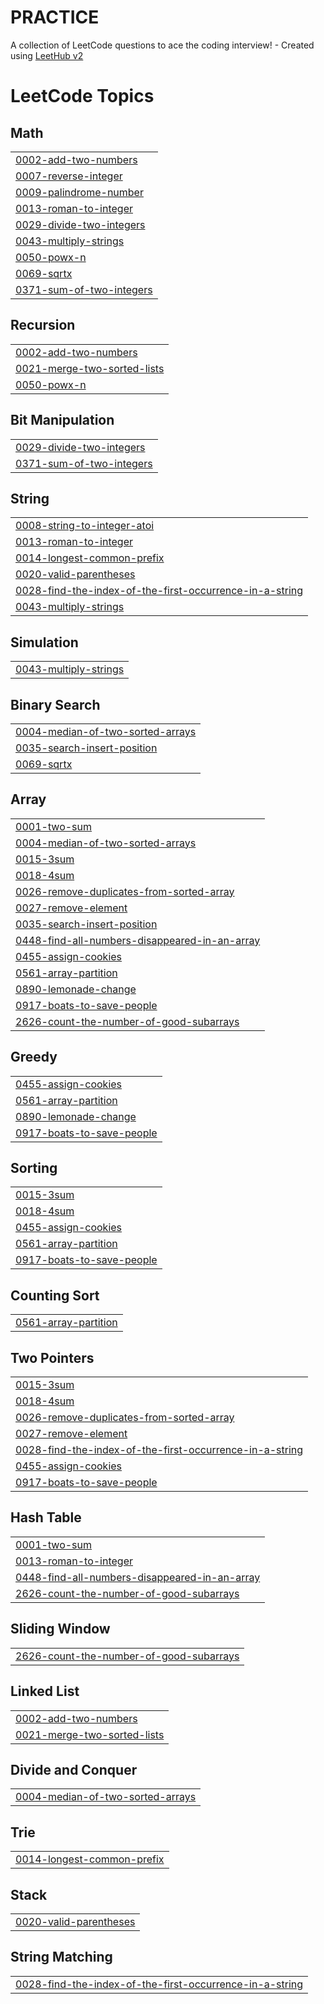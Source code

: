 # PRACTICE
A collection of LeetCode questions to ace the coding interview! - Created using [LeetHub v2](https://github.com/arunbhardwaj/LeetHub-2.0)

<!---LeetCode Topics Start-->
# LeetCode Topics
## Math
|  |
| ------- |
| [0002-add-two-numbers](https://github.com/Prabhasree15/PRACTICE/tree/master/0002-add-two-numbers) |
| [0007-reverse-integer](https://github.com/Prabhasree15/PRACTICE/tree/master/0007-reverse-integer) |
| [0009-palindrome-number](https://github.com/Prabhasree15/PRACTICE/tree/master/0009-palindrome-number) |
| [0013-roman-to-integer](https://github.com/Prabhasree15/PRACTICE/tree/master/0013-roman-to-integer) |
| [0029-divide-two-integers](https://github.com/Prabhasree15/PRACTICE/tree/master/0029-divide-two-integers) |
| [0043-multiply-strings](https://github.com/Prabhasree15/PRACTICE/tree/master/0043-multiply-strings) |
| [0050-powx-n](https://github.com/Prabhasree15/PRACTICE/tree/master/0050-powx-n) |
| [0069-sqrtx](https://github.com/Prabhasree15/PRACTICE/tree/master/0069-sqrtx) |
| [0371-sum-of-two-integers](https://github.com/Prabhasree15/PRACTICE/tree/master/0371-sum-of-two-integers) |
## Recursion
|  |
| ------- |
| [0002-add-two-numbers](https://github.com/Prabhasree15/PRACTICE/tree/master/0002-add-two-numbers) |
| [0021-merge-two-sorted-lists](https://github.com/Prabhasree15/PRACTICE/tree/master/0021-merge-two-sorted-lists) |
| [0050-powx-n](https://github.com/Prabhasree15/PRACTICE/tree/master/0050-powx-n) |
## Bit Manipulation
|  |
| ------- |
| [0029-divide-two-integers](https://github.com/Prabhasree15/PRACTICE/tree/master/0029-divide-two-integers) |
| [0371-sum-of-two-integers](https://github.com/Prabhasree15/PRACTICE/tree/master/0371-sum-of-two-integers) |
## String
|  |
| ------- |
| [0008-string-to-integer-atoi](https://github.com/Prabhasree15/PRACTICE/tree/master/0008-string-to-integer-atoi) |
| [0013-roman-to-integer](https://github.com/Prabhasree15/PRACTICE/tree/master/0013-roman-to-integer) |
| [0014-longest-common-prefix](https://github.com/Prabhasree15/PRACTICE/tree/master/0014-longest-common-prefix) |
| [0020-valid-parentheses](https://github.com/Prabhasree15/PRACTICE/tree/master/0020-valid-parentheses) |
| [0028-find-the-index-of-the-first-occurrence-in-a-string](https://github.com/Prabhasree15/PRACTICE/tree/master/0028-find-the-index-of-the-first-occurrence-in-a-string) |
| [0043-multiply-strings](https://github.com/Prabhasree15/PRACTICE/tree/master/0043-multiply-strings) |
## Simulation
|  |
| ------- |
| [0043-multiply-strings](https://github.com/Prabhasree15/PRACTICE/tree/master/0043-multiply-strings) |
## Binary Search
|  |
| ------- |
| [0004-median-of-two-sorted-arrays](https://github.com/Prabhasree15/PRACTICE/tree/master/0004-median-of-two-sorted-arrays) |
| [0035-search-insert-position](https://github.com/Prabhasree15/PRACTICE/tree/master/0035-search-insert-position) |
| [0069-sqrtx](https://github.com/Prabhasree15/PRACTICE/tree/master/0069-sqrtx) |
## Array
|  |
| ------- |
| [0001-two-sum](https://github.com/Prabhasree15/PRACTICE/tree/master/0001-two-sum) |
| [0004-median-of-two-sorted-arrays](https://github.com/Prabhasree15/PRACTICE/tree/master/0004-median-of-two-sorted-arrays) |
| [0015-3sum](https://github.com/Prabhasree15/PRACTICE/tree/master/0015-3sum) |
| [0018-4sum](https://github.com/Prabhasree15/PRACTICE/tree/master/0018-4sum) |
| [0026-remove-duplicates-from-sorted-array](https://github.com/Prabhasree15/PRACTICE/tree/master/0026-remove-duplicates-from-sorted-array) |
| [0027-remove-element](https://github.com/Prabhasree15/PRACTICE/tree/master/0027-remove-element) |
| [0035-search-insert-position](https://github.com/Prabhasree15/PRACTICE/tree/master/0035-search-insert-position) |
| [0448-find-all-numbers-disappeared-in-an-array](https://github.com/Prabhasree15/PRACTICE/tree/master/0448-find-all-numbers-disappeared-in-an-array) |
| [0455-assign-cookies](https://github.com/Prabhasree15/PRACTICE/tree/master/0455-assign-cookies) |
| [0561-array-partition](https://github.com/Prabhasree15/PRACTICE/tree/master/0561-array-partition) |
| [0890-lemonade-change](https://github.com/Prabhasree15/PRACTICE/tree/master/0890-lemonade-change) |
| [0917-boats-to-save-people](https://github.com/Prabhasree15/PRACTICE/tree/master/0917-boats-to-save-people) |
| [2626-count-the-number-of-good-subarrays](https://github.com/Prabhasree15/PRACTICE/tree/master/2626-count-the-number-of-good-subarrays) |
## Greedy
|  |
| ------- |
| [0455-assign-cookies](https://github.com/Prabhasree15/PRACTICE/tree/master/0455-assign-cookies) |
| [0561-array-partition](https://github.com/Prabhasree15/PRACTICE/tree/master/0561-array-partition) |
| [0890-lemonade-change](https://github.com/Prabhasree15/PRACTICE/tree/master/0890-lemonade-change) |
| [0917-boats-to-save-people](https://github.com/Prabhasree15/PRACTICE/tree/master/0917-boats-to-save-people) |
## Sorting
|  |
| ------- |
| [0015-3sum](https://github.com/Prabhasree15/PRACTICE/tree/master/0015-3sum) |
| [0018-4sum](https://github.com/Prabhasree15/PRACTICE/tree/master/0018-4sum) |
| [0455-assign-cookies](https://github.com/Prabhasree15/PRACTICE/tree/master/0455-assign-cookies) |
| [0561-array-partition](https://github.com/Prabhasree15/PRACTICE/tree/master/0561-array-partition) |
| [0917-boats-to-save-people](https://github.com/Prabhasree15/PRACTICE/tree/master/0917-boats-to-save-people) |
## Counting Sort
|  |
| ------- |
| [0561-array-partition](https://github.com/Prabhasree15/PRACTICE/tree/master/0561-array-partition) |
## Two Pointers
|  |
| ------- |
| [0015-3sum](https://github.com/Prabhasree15/PRACTICE/tree/master/0015-3sum) |
| [0018-4sum](https://github.com/Prabhasree15/PRACTICE/tree/master/0018-4sum) |
| [0026-remove-duplicates-from-sorted-array](https://github.com/Prabhasree15/PRACTICE/tree/master/0026-remove-duplicates-from-sorted-array) |
| [0027-remove-element](https://github.com/Prabhasree15/PRACTICE/tree/master/0027-remove-element) |
| [0028-find-the-index-of-the-first-occurrence-in-a-string](https://github.com/Prabhasree15/PRACTICE/tree/master/0028-find-the-index-of-the-first-occurrence-in-a-string) |
| [0455-assign-cookies](https://github.com/Prabhasree15/PRACTICE/tree/master/0455-assign-cookies) |
| [0917-boats-to-save-people](https://github.com/Prabhasree15/PRACTICE/tree/master/0917-boats-to-save-people) |
## Hash Table
|  |
| ------- |
| [0001-two-sum](https://github.com/Prabhasree15/PRACTICE/tree/master/0001-two-sum) |
| [0013-roman-to-integer](https://github.com/Prabhasree15/PRACTICE/tree/master/0013-roman-to-integer) |
| [0448-find-all-numbers-disappeared-in-an-array](https://github.com/Prabhasree15/PRACTICE/tree/master/0448-find-all-numbers-disappeared-in-an-array) |
| [2626-count-the-number-of-good-subarrays](https://github.com/Prabhasree15/PRACTICE/tree/master/2626-count-the-number-of-good-subarrays) |
## Sliding Window
|  |
| ------- |
| [2626-count-the-number-of-good-subarrays](https://github.com/Prabhasree15/PRACTICE/tree/master/2626-count-the-number-of-good-subarrays) |
## Linked List
|  |
| ------- |
| [0002-add-two-numbers](https://github.com/Prabhasree15/PRACTICE/tree/master/0002-add-two-numbers) |
| [0021-merge-two-sorted-lists](https://github.com/Prabhasree15/PRACTICE/tree/master/0021-merge-two-sorted-lists) |
## Divide and Conquer
|  |
| ------- |
| [0004-median-of-two-sorted-arrays](https://github.com/Prabhasree15/PRACTICE/tree/master/0004-median-of-two-sorted-arrays) |
## Trie
|  |
| ------- |
| [0014-longest-common-prefix](https://github.com/Prabhasree15/PRACTICE/tree/master/0014-longest-common-prefix) |
## Stack
|  |
| ------- |
| [0020-valid-parentheses](https://github.com/Prabhasree15/PRACTICE/tree/master/0020-valid-parentheses) |
## String Matching
|  |
| ------- |
| [0028-find-the-index-of-the-first-occurrence-in-a-string](https://github.com/Prabhasree15/PRACTICE/tree/master/0028-find-the-index-of-the-first-occurrence-in-a-string) |
<!---LeetCode Topics End-->